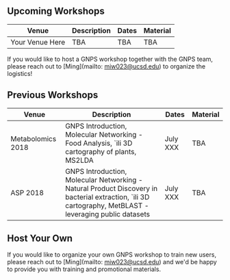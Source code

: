 ## Upcoming Workshops

| Venue        | Description          | Dates | Material |
| ------------- |-------------| -----| -----|
| Your Venue Here | TBA | TBA | TBA |

If you would like to host a GNPS workshop together with the GNPS team, please reach out to [Ming](mailto: miw023@ucsd.edu) to organize the logistics!

## Previous Workshops

| Venue        | Description          | Dates | Material |
| ------------- |-------------| -----| -----|
| Metabolomics 2018 | GNPS Introduction, Molecular Networking - Food Analysis, `ili 3D cartography of plants, MS2LDA | July XXX | TBA |
| ASP 2018 | GNPS Introduction, Molecular Networking - Natural Product Discovery in bacterial extraction, `ili 3D cartography, MetBLAST - leveraging public datasets | July XXX | TBA |

## Host Your Own

 If you would like to organize your own GNPS workshop to train new users, please reach out to [Ming](mailto: miw023@ucsd.edu) and we'd be happy to provide you with training and promotional materials.
